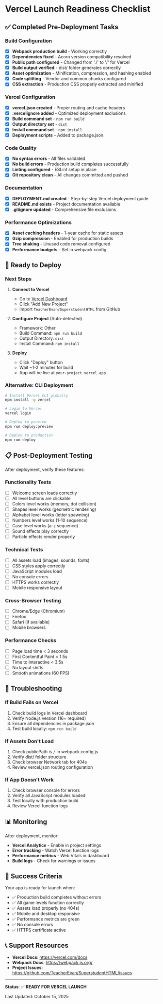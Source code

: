 # Vercel Launch Readiness Checklist

## ✅ Completed Pre-Deployment Tasks

### Build Configuration

- [x] **Webpack production build** - Working correctly
- [x] **Dependencies fixed** - Acorn version compatibility resolved
- [x] **Public path configured** - Changed from './' to '/' for Vercel
- [x] **Build output verified** - dist/ folder generates correctly
- [x] **Asset optimization** - Minification, compression, and hashing enabled
- [x] **Code splitting** - Vendor and common chunks configured
- [x] **CSS extraction** - Production CSS properly extracted and minified

### Vercel Configuration

- [x] **vercel.json created** - Proper routing and cache headers
- [x] **.vercelignore added** - Optimized deployment exclusions
- [x] **Build command set** - `npm run build`
- [x] **Output directory set** - `dist`
- [x] **Install command set** - `npm install`
- [x] **Deployment scripts** - Added to package.json

### Code Quality

- [x] **No syntax errors** - All files validated
- [x] **No build errors** - Production build completes successfully
- [x] **Linting configured** - ESLint setup in place
- [x] **Git repository clean** - All changes committed and pushed

### Documentation

- [x] **DEPLOYMENT.md created** - Step-by-step Vercel deployment guide
- [x] **README.md exists** - Project documentation available
- [x] **.gitignore updated** - Comprehensive file exclusions

### Performance Optimizations

- [x] **Asset caching headers** - 1-year cache for static assets
- [x] **Gzip compression** - Enabled for production builds
- [x] **Tree shaking** - Unused code removal configured
- [x] **Performance budgets** - Set in webpack config

## 🚀 Ready to Deploy

### Next Steps

1. **Connect to Vercel**
   - Go to [Vercel Dashboard](https://vercel.com/dashboard)
   - Click "Add New Project"
   - Import `TeacherEvan/SuperstudentHTML` from GitHub

2. **Configure Project** (Auto-detected)
   - Framework: Other
   - Build Command: `npm run build`
   - Output Directory: `dist`
   - Install Command: `npm install`

3. **Deploy**
   - Click "Deploy" button
   - Wait ~1-2 minutes for build
   - App will be live at `your-project.vercel.app`

### Alternative: CLI Deployment

```bash
# Install Vercel CLI globally
npm install -g vercel

# Login to Vercel
vercel login

# Deploy to preview
npm run deploy:preview

# Deploy to production
npm run deploy
```

## 📋 Post-Deployment Testing

After deployment, verify these features:

### Functionality Tests

- [ ] Welcome screen loads correctly
- [ ] All level buttons are clickable
- [ ] Colors level works (memory, dot collision)
- [ ] Shapes level works (geometric rendering)
- [ ] Alphabet level works (letter spawning)
- [ ] Numbers level works (1-10 sequence)
- [ ] Case level works (a-z sequence)
- [ ] Sound effects play correctly
- [ ] Particle effects render properly

### Technical Tests

- [ ] All assets load (images, sounds, fonts)
- [ ] CSS styles apply correctly
- [ ] JavaScript modules load
- [ ] No console errors
- [ ] HTTPS works correctly
- [ ] Mobile responsive layout

### Cross-Browser Testing

- [ ] Chrome/Edge (Chromium)
- [ ] Firefox
- [ ] Safari (if available)
- [ ] Mobile browsers

### Performance Checks

- [ ] Page load time < 3 seconds
- [ ] First Contentful Paint < 1.5s
- [ ] Time to Interactive < 3.5s
- [ ] No layout shifts
- [ ] Smooth animations (60 FPS)

## 🔧 Troubleshooting

### If Build Fails on Vercel

1. Check build logs in Vercel dashboard
2. Verify Node.js version (16+ required)
3. Ensure all dependencies in package.json
4. Test build locally: `npm run build`

### If Assets Don't Load

1. Check publicPath is `/` in webpack.config.js
2. Verify dist/ folder structure
3. Check browser Network tab for 404s
4. Review vercel.json routing configuration

### If App Doesn't Work

1. Check browser console for errors
2. Verify all JavaScript modules loaded
3. Test locally with production build
4. Review Vercel function logs

## 📊 Monitoring

After deployment, monitor:

- **Vercel Analytics** - Enable in project settings
- **Error tracking** - Watch Vercel function logs
- **Performance metrics** - Web Vitals in dashboard
- **Build logs** - Check for warnings or issues

## 🎯 Success Criteria

Your app is ready for launch when:

- ✅ Production build completes without errors
- ✅ All game levels function correctly
- ✅ Assets load properly (no 404s)
- ✅ Mobile and desktop responsive
- ✅ Performance metrics are green
- ✅ No console errors
- ✅ HTTPS certificate active

## 📞 Support Resources

- **Vercel Docs**: <https://vercel.com/docs>
- **Webpack Docs**: <https://webpack.js.org/>
- **Project Issues**: <https://github.com/TeacherEvan/SuperstudentHTML/issues>

---

**Status**: ✅ **READY FOR VERCEL LAUNCH**

Last Updated: October 15, 2025
